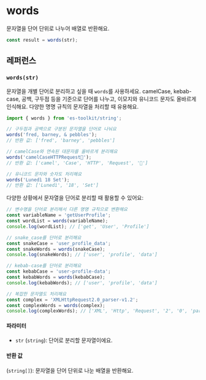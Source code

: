 # words

문자열을 단어 단위로 나누어 배열로 반환해요.

```typescript
const result = words(str);
```

## 레퍼런스

### `words(str)`

문자열을 개별 단어로 분리하고 싶을 때 `words`를 사용하세요. camelCase, kebab-case, 공백, 구두점 등을 기준으로 단어를 나누고, 이모지와 유니코드 문자도 올바르게 인식해요. 다양한 명명 규칙의 문자열을 처리할 때 유용해요.

```typescript
import { words } from 'es-toolkit/string';

// 구두점과 공백으로 구분된 문자열을 단어로 나눠요
words('fred, barney, & pebbles');
// 반환 값: ['fred', 'barney', 'pebbles']

// camelCase와 연속된 대문자를 올바르게 분리해요
words('camelCaseHTTPRequest🚀');
// 반환 값: ['camel', 'Case', 'HTTP', 'Request', '🚀']

// 유니코드 문자와 숫자도 처리해요
words('Lunedì 18 Set');
// 반환 값: ['Lunedì', '18', 'Set']
```

다양한 상황에서 문자열을 단어로 분리할 때 활용할 수 있어요:

```typescript
// 변수명을 단어로 분리해서 다른 명명 규칙으로 변환해요
const variableName = 'getUserProfile';
const wordList = words(variableName);
console.log(wordList); // ['get', 'User', 'Profile']

// snake_case를 단어로 분리해요
const snakeCase = 'user_profile_data';
const snakeWords = words(snakeCase);
console.log(snakeWords); // ['user', 'profile', 'data']

// kebab-case를 단어로 분리해요
const kebabCase = 'user-profile-data';
const kebabWords = words(kebabCase);
console.log(kebabWords); // ['user', 'profile', 'data']

// 복잡한 문자열도 처리해요
const complex = 'XMLHttpRequest2.0_parser-v1.2';
const complexWords = words(complex);
console.log(complexWords); // ['XML', 'Http', 'Request', '2', '0', 'parser', 'v', '1', '2']
```

#### 파라미터

- `str` (`string`): 단어로 분리할 문자열이에요.

#### 반환 값

(`string[]`): 문자열을 단어 단위로 나눈 배열을 반환해요.
